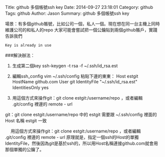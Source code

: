 Title: github 多個帳號ssh key
Date: 2014-09-27 23:18:01
Category: github
Tags: github
Author: Jason
Summary: github 多個帳號ssh key

場景：有多個github賬號，比如公司一個，私人一個。現在想在同一台主機上同時維護公司的和私人的repo
大家可能會嘗試把一個公鑰貼到兩個github賬戶，實踐告訴我們
```sh
Key is already in use
```

###解決辦法：
1. 生成第二個key ssh-keygen -t rsa  -f ~/.ssh/id_rsa.est

2. 編輯ssh_config vim ~/.ssh/config 粘貼下邊的東東：
Host estgit
HostName github.com
User git
IdentityFile "~/.ssh/id_rsa.est"
IdentitiesOnly yes
　
3. 用這個方式來操作git：git clone estgit:/username/repo ，或者編輯 .git/config 裡邊的 remote - url

git：git clone estgit:/username/repo 中的 estgit 需要跟 ~/.ssh/config 裡面的 Host 名稱 estgit 一致

　
用這個方式來操作git：git clone estgit:/username/repo ，或者編輯 .git/config 裡邊的 remote - url
原理就是，指定一個ssh的Host的單獨IdentityFile，然後因為git是基於ssh的，所以用Host名稱連接github.com就會用那個單獨的公鑰了。
